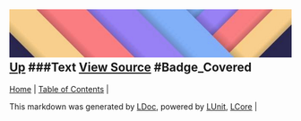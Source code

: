 ![](../Content/LDoc-banner-small.png "")
[Up](Text.md)
###Text
[View Source](Text.md)
#Badge_Covered
---

[Home](../../README.md) | [Table of Contents](../../TableOfContents.md) | 


This markdown was generated by [LDoc](https://github.com/CodeSingularity/LDoc), powered by [LUnit](https://github.com/CodeSingularity/LUnit), [LCore](https://github.com/CodeSingularity/LCore) | 


